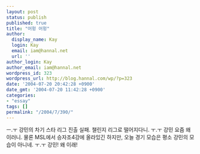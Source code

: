 ```yaml
---
layout: post
status: publish
published: true
title: "어헝 어헝"
author:
  display_name: Kay
  login: Kay
  email: iam@hannal.net
  url: ''
author_login: Kay
author_email: iam@hannal.net
wordpress_id: 323
wordpress_url: http://blog.hannal.com/wp/?p=323
date: '2004-07-20 20:42:28 +0900'
date_gmt: '2004-07-20 11:42:28 +0900'
categories:
- "essay"
tags: []
permalink: "/2004/7/390/"
---
```

<p>ㅡ.ㅜ 강민의 차기 스타 리그 진출 실패. 챌린지 리그로 떨어지다니. ㅜ.ㅜ 강민 요즘 왜 이러니. 물론 MSL에서 승자조4강에 올라있긴 하지만, 오늘 경기 모습은 평소 강민의 모습이 아니네. ㅜ.ㅜ 강민! 왜 이래!</p>
